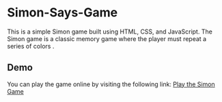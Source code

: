 # Simon-Says-Game
This is a simple Simon game built using HTML, CSS, and JavaScript. The Simon game is a classic memory game where the player must repeat a series of colors .

## Demo
You can play the game online by visiting the following link: [Play the Simon Game](https://simran-portfolio-simonsaysgame.netlify.app/)
